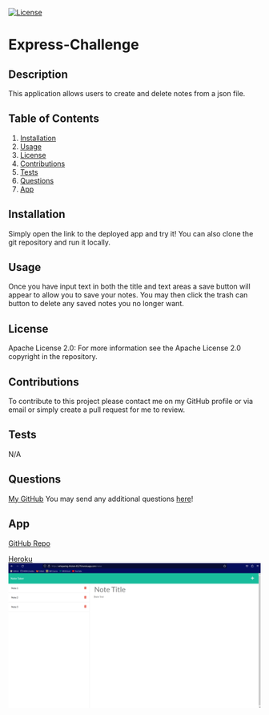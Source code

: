 [![License](https://img.shields.io/badge/License-Apache_2.0-blue.svg)](https://opensource.org/licenses/Apache-2.0)

# Express-Challenge

## Description

This application allows users to create and delete notes from a json file. 

## Table of Contents

1. [Installation](#installation)
2. [Usage](#usage)
3. [License](#license)
4. [Contributions](#contributions)
5. [Tests](#tests)
6. [Questions](#questions)
7. [App](#app)

## Installation

Simply open the link to the deployed app and try it! You can also clone the git repository and run it locally.

## Usage

Once you have input text in both the title and text areas a save button will appear to allow you to save your notes. You may then click the trash can button to delete any saved notes you no longer want.

## License

Apache License 2.0: For more information see the Apache License 2.0 copyright in the repository.

## Contributions

To contribute to this project please contact me on my GitHub profile or via email or simply create a pull request for me to review.

## Tests

N/A

## Questions

[My GitHub](https://github.com/codejoes)
You may send any additional questions [here](josephscodes@gmail.com)!

## App

[GitHub Repo](https://github.com/codejoes/Express-Challenge)

[Heroku](https://whispering-thicket-05279.herokuapp.com/)
![Screenshot of Webpage](./public/assets/images/Screenshot%202023-02-03%20010516.png)

